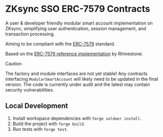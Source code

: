 # ZKsync SSO ERC-7579 Contracts

A user & developer friendly modular smart account implementation on ZKsync;
simplifying user authentication, session management, and transaction processing.

Aiming to be compliant with the [ERC-7579](https://erc7579.com/) standard.

Based on the [ERC-7579 reference implementation](https://github.com/erc7579/erc7579-implementation) by Rhinestone.

> [!CAUTION]
> The factory and module interfaces are not yet stable! Any contracts interfacing
> `ModularSmartAccount` will likely need to be updated in the
> final version. The code is currently under audit and the latest may contain
> security vulnerabilities.

## Local Development

1. Install workspace dependencies with `forge soldeer install`.
2. Build the project with `forge build`.
3. Run tests with `forge test`.
